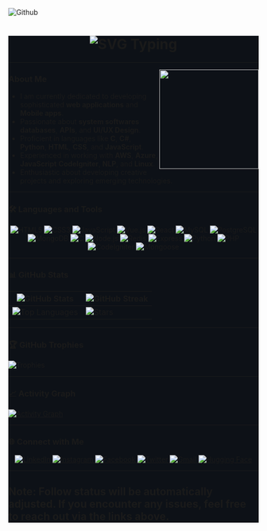 ![Github](https://i.pinimg.com/736x/81/29/92/812992f44a2cd6e6787b8b61209abf48.jpg)
<div style="background-color: #0d1117;">


<h1 align="center">
  <picture>
    <source media="(prefers-color-scheme: light)" srcset="https://readme-typing-svg.demolab.com?font=Space+Mono&center=true&vCenter=true&size=40&duration=4000&pause=9&color=58a6ff&random=false&width=650&height=55&lines=Hello+There+!;I'm+Godfrey+Matagaro;It's+Nice+To+Meet+You+!">
    <source media="(prefers-color-scheme: dark)" srcset="https://readme-typing-svg.demolab.com?font=Space+Mono&center=true&vCenter=true&size=40&duration=4000&pause=9&color=E6EDF3&random=false&width=650&height=55&lines=Hello+There+!;I'm+Godfrey+Matagaro;It's+Nice+To+Meet+You+!">
    <img alt="SVG Typing" src="https://readme-typing-svg.demolab.com?font=Space+Mono&center=true&vCenter=true&size=40&duration=4000&pause=9&color=36BCF7FF&random=false&width=650&height=55&lines=Hey+There+!;I'm+Godfrey+Matagaro;It's+Nice+To+Meet+You+!">
  </picture>
</h1>



---

<img align="right" height="200" src="https://i.pinimg.com/736x/68/05/df/6805df5c7dce83a617d8a3f6f9a7fd1d.jpg" />

### About Me

- I am currently dedicated to developing sophisticated **web applications** and **Mobile apps**.
- Passionate about **system softwares** **databases**, **APIs**, and **UI/UX Design**.
- Proficient in languages like **C**, **C#**, **Python**, **HTML**, **CSS**, and **JavaScript**.
- Experienced in working with **AWS**, **Azure**, **JavaScript** **CodeIgniter**, **NLP**, and **Linux**.
- Enthusiastic about developing creative projects and exploring emerging technologies.

---

### 🛠 Languages and Tools
<div align="center">
  <img src="https://cdn.jsdelivr.net/gh/devicons/devicon/icons/html5/html5-original.svg" class="h-10" alt="HTML5" />
  <img src="https://cdn.jsdelivr.net/gh/devicons/devicon/icons/css3/css3-original.svg" class="h-10" alt="CSS3" />
  <img src="https://cdn.jsdelivr.net/gh/devicons/devicon/icons/javascript/javascript-original.svg" class="h-10" alt="JavaScript" />
  <img src="https://cdn.jsdelivr.net/gh/devicons/devicon/icons/vuejs/vuejs-original.svg" class="h-10" alt="Vue.js" />
  <img src="https://cdn.jsdelivr.net/gh/devicons/devicon/icons/react/react-original.svg" class="h-10" alt="React" />
  <img src="https://cdn.jsdelivr.net/gh/devicons/devicon/icons/mysql/mysql-original.svg" class="h-10" alt="MySQL" />
  <img src="https://cdn.jsdelivr.net/gh/devicons/devicon/icons/postgresql/postgresql-original.svg" class="h-10" alt="PostgreSQL" />
  <img src="https://cdn.jsdelivr.net/gh/devicons/devicon/icons/mongodb/mongodb-original.svg" class="h-10" alt="MongoDB" />
  <img src="https://cdn.jsdelivr.net/gh/devicons/devicon/icons/c/c-original.svg" class="h-10" alt="C" />
  <img src="https://cdn.jsdelivr.net/gh/devicons/devicon/icons/nodejs/nodejs-original.svg" class="h-10" alt="Node.js" />
  <img src="https://cdn.jsdelivr.net/gh/devicons/devicon/icons/redis/redis-original.svg" class="h-10" alt="Redis" />
  <img src="https://cdn.jsdelivr.net/gh/devicons/devicon/icons/express/express-original.svg" class="h-10 bg-white rounded" alt="Express" />
  <img src="https://cdn.jsdelivr.net/gh/devicons/devicon/icons/python/python-original.svg" class="h-10" alt="Python" />
  <img src="https://cdn.jsdelivr.net/gh/devicons/devicon/icons/php/php-original.svg" class="h-10" alt="PHP" />
  <img src="https://cdn.jsdelivr.net/gh/devicons/devicon/icons/codeigniter/codeigniter-plain.svg" class="h-10" alt="CodeIgniter" />
  <img src="https://cdn.jsdelivr.net/gh/devicons/devicon/icons/mongoose/mongoose-original.svg" class="h-10" alt="Mongoose" />
</div>



---

### 📊 GitHub Stats
| ![GitHub Stats](https://github-readme-stats.vercel.app/api?username=godyracks&show_icons=true&theme=radical) | ![GitHub Streak](https://github-readme-streak-stats.herokuapp.com/?user=godyracks&theme=radical) |
| --- | --- |
| ![Top Languages](https://github-readme-stats.vercel.app/api/top-langs/?username=godyracks&langs_count=8&theme=radical&layout=compact) | ![Stars](http://github-profile-summary-cards.vercel.app/api/cards/productive-time?username=godyracks&theme=radical&utcOffset=5.45) |

---

### 🏆 GitHub Trophies
![Trophies](https://github-profile-trophy.vercel.app/?username=godyracks&theme=radical&no-frame=false&no-bg=true&margin-w=5)

---

### 📈 Activity Graph
[![Activity Graph](https://github-readme-activity-graph.vercel.app/graph?username=godyracks&bg_color=0D1117&color=7F3FBF&line=7F3FBF&point=7F3FBF&area_color=FFFFFF&title_color=FFFFFF&area=true&border_color=7F3FBF)](https://github.com/godyracks)

---

### 🌐 Connect with Me
<div align="center">
  <a href="https://www.linkedin.com/in/godfrey-onyinkwa-93712827a/" target="_blank">
    <img src="https://img.shields.io/badge/LinkedIn-0077B5?style=for-the-badge&logo=linkedin&logoColor=white" alt="LinkedIn">
  </a>
  <a href="https://www.instagram.com/godyracks/" target="_blank">
    <img src="https://img.shields.io/badge/Instagram-E4405F?style=for-the-badge&logo=instagram&logoColor=white" alt="Instagram">
  </a>
  <a href="https://www.facebook.com/godyracks" target="_blank">
    <img src="https://img.shields.io/badge/Facebook-1877F2?style=for-the-badge&logo=facebook&logoColor=white" alt="Facebook">
  </a>
  <a href="https://twitter.com/godyracks/" target="_blank">
    <img src="https://img.shields.io/badge/Twitter-1DA1F2?style=for-the-badge&logo=twitter&logoColor=white" alt="Twitter">
  </a>
  <a href="mailto:godyracks@gmail.com" target="_blank">
    <img src="https://img.shields.io/badge/Gmail-D14836?style=for-the-badge&logo=gmail&logoColor=white" alt="Gmail">
  </a>
  <a href="https://tiktok.com/@gody.racks" target="_blank">
    <img src="https://img.shields.io/badge/Tiktok-blue?style=for-the-badge&logo=Tiktok" alt="Hugging Face">
  </a>
</div>

---

Note: Follow status will be automatically adjusted. If you encounter any issues, feel free to reach out via the links above.
---

